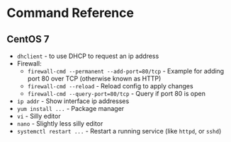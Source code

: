 # Command Reference

## CentOS 7
* `dhclient` - to use DHCP to request an ip address
* Firewall:
    * `firewall-cmd --permanent --add-port=80/tcp` - Example for adding port 80 over TCP (otherwise known as HTTP)
    * `firewall-cmd --reload` - Reload config to apply changes
    * `firewall-cmd --query-port=80/tcp` - Query if port 80 is open
* `ip addr` - Show interface ip addresses
* `yum install ...` - Package manager
* `vi` - Silly editor
* `nano` - Slightly less silly editor
* `systemctl restart ...` - Restart a running service (like `httpd`, or `sshd`)